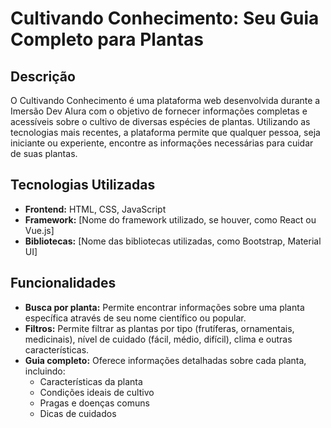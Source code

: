 # Cultivando Conhecimento: Seu Guia Completo para Plantas

## Descrição
O Cultivando Conhecimento é uma plataforma web desenvolvida durante a Imersão Dev Alura com o objetivo de fornecer informações completas e acessíveis sobre o cultivo de diversas espécies de plantas. Utilizando as tecnologias mais recentes, a plataforma permite que qualquer pessoa, seja iniciante ou experiente, encontre as informações necessárias para cuidar de suas plantas.

## Tecnologias Utilizadas
* **Frontend:** HTML, CSS, JavaScript
* **Framework:** [Nome do framework utilizado, se houver, como React ou Vue.js]
* **Bibliotecas:** [Nome das bibliotecas utilizadas, como Bootstrap, Material UI]

## Funcionalidades
* **Busca por planta:** Permite encontrar informações sobre uma planta específica através de seu nome científico ou popular.
* **Filtros:** Permite filtrar as plantas por tipo (frutíferas, ornamentais, medicinais), nível de cuidado (fácil, médio, difícil), clima e outras características.
* **Guia completo:** Oferece informações detalhadas sobre cada planta, incluindo:
    * Características da planta
    * Condições ideais de cultivo
    * Pragas e doenças comuns
    * Dicas de cuidados
